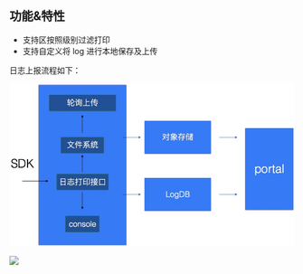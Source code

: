 ## 功能&特性

* 支持区按照级别过滤打印
* 支持自定义将 log 进行本地保存及上传

日志上报流程如下：

![](../_media/logger-flow.png)

![](../_media/dem-portal-log.gif)

